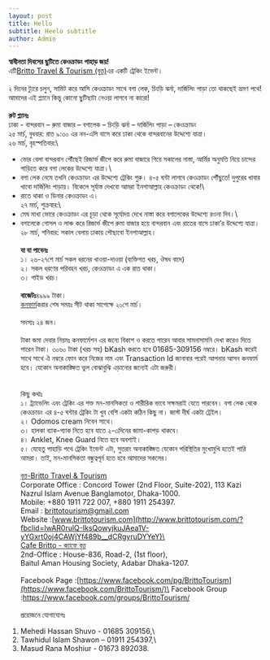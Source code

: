 ```yaml
---
layout: post
title: Hello
subtitle: Heelo subtitle
author: Admin
---
```

<!--StartFragment-->

**স্বাধীনতা দিবসের ছুটিতে কেওক্রাডং পাহাড় জয়!**\
এটি[Britto Travel & Tourism (বৃত্ত)](https://www.facebook.com/groups/BrittoTourism/)এর একটি ট্রেকিং ইভেন্ট।\
\
২ দিনের ট্যুরে চলুন, সামিট করে আসি কেওক্রাডং সাথে বগা লেক, চিংড়ি ঝর্না, দার্জিলিং পাড়া তো থাকছেই ভ্রমণ পথে! আমাদের এই প্ল্যানে কিন্তু কোনো ছুটিছাটা নেওয়া লাগবে না কারো!\
**\
রুট প্ল্যানঃ**\
ঢাকা - বান্দরবান – রুমা বাজার – বগালেক – চিংড়ি ঝর্না – দার্জিলিং পাড়া – কেওক্রাডং\
২৫ মার্চ, বুধবার: রাত ৯:৩০ এর নন-এসি বাসে করে ঢাকা থেকে বান্দরবানের উদ্দেশ্যে যাত্রা।\
২৬ মার্চ, বৃহস্পতিবার:\
* ভোর বেলা বান্দরবান পৌঁছেই রিজার্ভ জীপে করে রুমা বাজারে গিয়ে সকালের নাস্তা, আর্মির অনুমতি নিয়ে চান্দের গাড়িতে করে বগা লেকের উদ্দেশ্যে যাত্রা।\
* বগা লেক নেমে তখনি কেওক্রাডং এর উদ্দেশ্যে ট্রেকিং শুরু। ৪-৫ ঘন্টা লাগবে কেওক্রাডং পৌঁছুতে! দুপুরের খাবার খাবো দার্জিলিং পাড়ায়। বিকেলে সূর্যাস্ত দেখবো আমরা ইনশাআল্লাহ কেওক্রাডং থেকে!\
* রাতে থাকা ও ডিনার কেওক্রাডং এ।\
২৭ মার্চ, শুক্রবার:\
* মেঘ মাখা ভোরে কেওক্রাডং এর চূড়া থেকে সূর্যোদয় দেখে নাস্তা করে বগালেকের উদ্দেশ্যে রওনা দিব।\
* বগালেকে গোসল ও লাঞ্চ করে রিজার্ভ জীপে রুমা বাজার হয়ে বান্দরবান এবং রাতের বাসে ঢাকা’র উদ্দেশ্যে যাত্রা।\
২৮ মার্চ, শনিবার: সকাল বেলায় ঢাকায় পৌছাবো ইনশাআল্লাহ।\
\
**যা যা পাবেনঃ**\
১। ২৬-২৭শে মার্চ সকল ধরনের খাওয়া-দাওয়া (ব্যক্তিগত খরচ, ঔষধ বাদে)\
২। সকল ধরণের পরিবহন খরচ, কেওক্রাডং এ এক রাত থাকা।\
৩। গাইড খরচ।\
\
**বাজেটঃ**৪৯৯৯ টাকা।\
[কনফার্ম](https://www.facebook.com/hashtag/%E0%A6%95%E0%A6%A8%E0%A6%AB%E0%A6%BE%E0%A6%B0%E0%A7%8D%E0%A6%AE)করার শেষ সময়ঃ সীট থাকা সাপেক্ষে ২০শে মার্চ।\
\
সদস্যঃ ২৪ জন।\
\
টাকা জমা দেবার নিয়মঃ কনফার্মেশন এর জন্যে বিকাশ ও করতে পারেন আবার সামনাসামনি দেখা করেও দিতে পারেন টাকা। ৩০৬০ টাকা (খরচ সহ) bKash করতে হবে 01685-309156 নম্বরে। bKash করেই সাথে সাথে ঐ নম্বরে ফোন করে নিজের নাম এবং Transaction Id জানাবার পরেই আপনার আসন কনফার্ম হবে। যেকোন অনাকাঙ্ক্ষিত ভুল বোঝাবুঝি এড়ানোর জন্যেই এটা জরুরী।\
\
\
কিছু কথাঃ\
১। ট্র্যাভেলিং এবং ট্রেকিং এর শক্ত মন-মানসিকতা ও শারীরিক ভাবে সক্ষমরাই যেতে পারবেন। বগা লেক থেকে কেওক্রাডং এর ৪-৫ ঘন্টার ট্রেকিং টা খুব বেশি একটা কঠিন কিছু না। জাস্ট দীর্ঘ একটা ট্রেইল।\
২। Odomos cream নিবেন সাথে।\
৩। হালকা ব্যাক-প্যাক নিতে হবে যাতে ২-৩দিনের জামা-কাপড় থাকবে।\
৪। Anklet, Knee Guard নিতে হবে অবশ্যই।\
৫। যেহেতু পাহাড়ি পথে ট্রেকিং ইভেন্ট এটা, সুতরাং অনাকাঙ্ক্ষিত যেকোন পরিস্থিতির মুখোমুখি হতেই পারি আমরা। তাই, মন-মানসিকতা বন্ধুত্বপূর্ন হতে হবে আমাদের সকলের।\
\
[বৃত্ত-Britto Travel & Tourism](https://www.facebook.com/BrittoTourism/)\
Corporate Office : Concord Tower (2nd Floor, Suite-202), 113 Kazi Nazrul Islam Avenue Banglamotor, Dhaka-1000.\
Mobile: +880 1911 722 007, +880 1911 254397.\
Email : brittotourism@gmail.com\
Website :[www.brittotourism.com](http://www.brittotourism.com/?fbclid=IwAR0rulQ-IksQowyjkuJAea1V-yYGxrt0oj4CAWjYf489b__dCRgyruDYYeY)\
\
[Cafe Britto - ক্যাফে বৃত্ত](https://www.facebook.com/cafebrittobd/)\
2nd-Office : House-836, Road-2, (1st floor),\
Baitul Aman Housing Society, Adabar Dhaka-1207.\
\
Facebook Page :[https://www.facebook.com/pg/BrittoTourism](https://www.facebook.com/BrittoTourism/)\
Facebook Group :<https://www.facebook.com/groups/BrittoTourism/>\
\
প্রয়োজনে যোগাযোগঃ

1. Mehedi Hassan Shuvo - 01685 309156,\
2. Tawhidul Islam Shawon – 01911 254397,\
3. Masud Rana Moshiur - 01673 892038.

<!--EndFragment-->